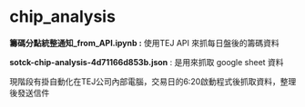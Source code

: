 # chip_analysis

**籌碼分點統整通知_from_API.ipynb :**
使用TEJ API 來抓每日盤後的籌碼資料

**sotck-chip-analysis-4d71166d853b.json** : 是用來抓取 google sheet 資料

現階段有掛自動化在TEJ公司內部電腦，交易日的6:20啟動程式後抓取資料，整理後發送信件 

